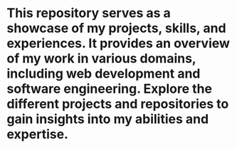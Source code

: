 # This repository serves as a showcase of my projects, skills, and experiences. It provides an overview of my work in various domains, including web development and software engineering. Explore the different projects and repositories to gain insights into my abilities and expertise.

